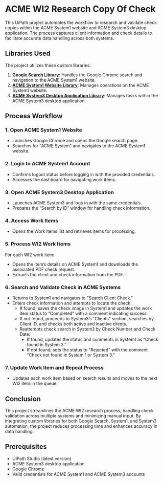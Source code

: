 # ACME WI2 Research Copy Of Check

This UiPath project automates the workflow to research and validate check copies within the ACME System1 website and ACME System3 desktop application. The process captures client information and check details to facilitate accurate data handling across both systems.

## Libraries Used

The project utilizes these custom libraries:
1. [**Google Search Library**](https://github.com/mnsy1/UiPath_Google): Handles the Google Chrome search and navigation to the ACME System1 website.
2. [**ACME System1 Website Library**](https://github.com/mnsy1/UiPath_ACMESystem1): Manages operations on the ACME System1 website.
3. [**ACME System3 Desktop Application Library**](https://github.com/mnsy1/UiPath_ACMESystem3Application): Manages tasks within the ACME System3 desktop application.

## Process Workflow

### 1. Open ACME System1 Website
- Launches Google Chrome and opens the Google search page.
- Searches for "ACME System" and navigates to the ACME System1 website.

### 2. Login to ACME System1 Account
- Confirms logout status before logging in with the provided credentials.
- Accesses the dashboard for navigating work items.

### 3. Open ACME System3 Desktop Application
- Launches ACME System3 and logs in with the same credentials.
- Prepares the "Search by ID" window for handling check information.

### 4. Access Work Items
- Opens the Work Items list and retrieves items for processing.

### 5. Process WI2 Work Items
For each WI2 work item:
- Opens the item’s details on ACME System1 and downloads the associated PDF check request.
- Extracts the client and check information from the PDF.

### 6. Search and Validate Check in ACME Systems
- Returns to System1 and navigates to "Search Client Check."
- Enters check information and attempts to locate the check:
    - If found, saves the check image in System1 and updates the work item status to "Completed" with a comment indicating success.
    - If not found, proceeds to System3’s "Clients" section, searches by Client ID, and checks both active and inactive clients.
    - Reattempts check search in System3 by Check Number and Check Date:
        - If found, updates the status and comments in System1 as “Check found in System 3.”
        - If not found, sets the status to "Rejected" with the comment “Check not found in System 1 or System 3.”

### 7. Update Work Item and Repeat Process
- Updates each work item based on search results and moves to the next WI2 item in the queue.

## Conclusion

This project streamlines the ACME WI2 research process, handling check validation across multiple systems and minimizing manual input. By integrating custom libraries for both Google Search, System1, and System3 automation, the project reduces processing time and enhances accuracy in data handling.

## Prerequisites
- UiPath Studio (latest version)
- ACME System3 desktop application
- Google Chrome
- Valid credentials for ACME System1 and ACME System3 accounts
